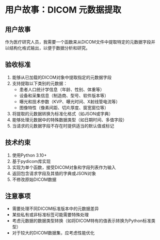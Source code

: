 # 用户故事：DICOM 元数据提取

## 用户故事

作为医疗研究人员，我需要一个函数来从DICOM文件中提取特定的元数据字段并以结构化格式输出，以便于数据分析和研究。

## 验收标准

1. 能够从已加载的DICOM对象中提取指定的元数据字段
2. 支持提取以下类别的元数据：
   - 患者人口统计学信息（年龄、性别、体重等）
   - 设备和采集信息（制造商、型号、软件版本等）
   - 曝光和技术参数（KVP、曝光时间、X射线管电流等）
   - 图像特性（像素间距、切片厚度、窗宽窗位等）
3. 将提取的元数据转换为标准化格式（如JSON或字典）
4. 能够处理元数据中的特殊数据类型（如日期时间、多值字段）
5. 当请求的元数据字段不存在时提供适当的默认值或标记

## 技术约束

1. 使用Python 3.10+
2. 基于pydicom库实现
3. 实现为单个函数，接受DICOM对象和字段列表作为输入
4. 返回包含请求字段及其值的字典或JSON对象
5. 不修改原始DICOM数据

## 注意事项

- 需要处理不同DICOM标准版本中的元数据差异
- 某些私有或非标准标签可能需要特殊处理
- 考虑元数据的数据类型转换（如将DICOM特有的值表示转换为Python标准类型）
- 对于较大的DICOM数据集，应考虑性能优化 